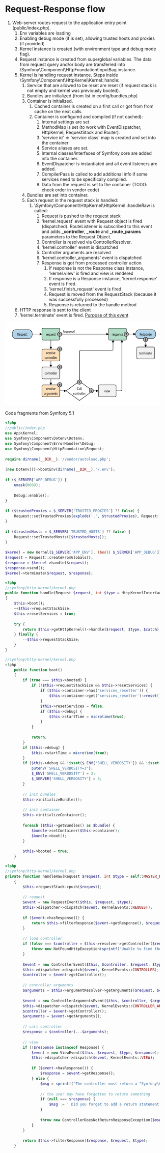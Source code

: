 # Request-Response flow

1. Web-server routes request to the application entry point (public/index.php).
    1. Env variables are loading
    2. Enabling debug mode (if is set), allowing trusted hosts and proxies (if provided)
    3. Kernel instance is created (with environment type and debug mode flag).
    4. Request instance is created from superglobal variables.
    The data from request query and/or body are transferred into \Symfony\Component\HttpFoundation\InputBag instance.
    5. Kernel is handling request instance. Steps inside \Symfony\Component\HttpKernel\Kernel::handle:
        1. Service that are allowed to be reset are reset (if request stack is not empty and kernel was previously booted).
        2. Bundles are initialized (from list in config/bundles.php)
        3. Container is initialized.
            1. Cached container is created on a first call or got from from cache on the next calls.
            2. Container is configured and compiled (if not cached):
                1. Internal settings are set
                2. MethodMap is set (to work with EventDispatcher, HttpKernel, RequestStack and Router).
                3. 'service id' => 'service class' map is created and set into the container
                4. Service aliases are set.
                5. Internal classes/interfaces of Symfony core are added into the container.
                6. EventDispatcher is instantiated and all event listeners are added.
                7. CompilerPass is called to add additional info if some services need to be specifically compiled.
                8. Data from the request is set to the container (TODO: check order in vendor code)
        4. Bundles are set into container.
        5. Each request in the request stack is handled:
            1. \Symfony\Component\HttpKernel\HttpKernel::handleRaw is called:
                1. Request is pushed to the request stack
                2. 'kernel.request' event with Request object is fired (dispatched).
                RouteListener is subscribed to this event and adds **_controller**, **_route** and **_route_params** parameters to the Request Object.
				3. Controller is resolved via ControllerResolver.
				4. 'kernel.controller' event is dispatched
				5. Controller arguments are resolved
				6. 'kernel.controller_arguments' event is dispatched
				7. Response is got from processed controller action
				    1. If response is not the Response class instance, 'kernel.view' is fired and view is rendered
				    2. If response is a Response instance, 'kernel.response' event is fired.
				    3. 'kernel.finish_request' event is fired
				    4. Request is moved from the RequestStack (because it was successfully processed)
				    5. Response is returned to the handle method
	6. HTTP response is sent to the client
	7. 'kernel.terminate' event is fired. [Purpose of this event](https://symfony.com/doc/current/components/http_kernel.html#the-kernel-terminate-event)
				    
				     
				        
    
![Request lifecycle from SF documentation](https://github.com/glaphire/interview_questions_and_answers/blob/main/src/symfony/answers/symfony_request_lifecycle.png)

Code fragments from Symfony 5.1 

```php
<?php
//public/index.php
use App\Kernel;
use Symfony\Component\Dotenv\Dotenv;
use Symfony\Component\ErrorHandler\Debug;
use Symfony\Component\HttpFoundation\Request;

require dirname(__DIR__).'/vendor/autoload.php';

(new Dotenv())->bootEnv(dirname(__DIR__).'/.env');

if ($_SERVER['APP_DEBUG']) {
    umask(0000);

    Debug::enable();
}

if ($trustedProxies = $_SERVER['TRUSTED_PROXIES'] ?? false) {
    Request::setTrustedProxies(explode(',', $trustedProxies), Request::HEADER_X_FORWARDED_ALL ^ Request::HEADER_X_FORWARDED_HOST);
}

if ($trustedHosts = $_SERVER['TRUSTED_HOSTS'] ?? false) {
    Request::setTrustedHosts([$trustedHosts]);
}

$kernel = new Kernel($_SERVER['APP_ENV'], (bool) $_SERVER['APP_DEBUG']);
$request = Request::createFromGlobals();
$response = $kernel->handle($request);
$response->send();
$kernel->terminate($request, $response);

```

```php
<?php
//symfony/http-kernel/kernel.php
public function handle(Request $request, int $type = HttpKernelInterface::MASTER_REQUEST, bool $catch = true)
{
	$this->boot();
	++$this->requestStackSize;
	$this->resetServices = true;

	try {
		return $this->getHttpKernel()->handle($request, $type, $catch);
	} finally {
		--$this->requestStackSize;
	}
}

```

```php
//symfony/http-kernel/kernel.php
<?php
    public function boot()
    {
        if (true === $this->booted) {
            if (!$this->requestStackSize && $this->resetServices) {
                if ($this->container->has('services_resetter')) {
                    $this->container->get('services_resetter')->reset();
                }
                $this->resetServices = false;
                if ($this->debug) {
                    $this->startTime = microtime(true);
                }
            }

            return;
        }
        if ($this->debug) {
            $this->startTime = microtime(true);
        }
        if ($this->debug && !isset($_ENV['SHELL_VERBOSITY']) && !isset($_SERVER['SHELL_VERBOSITY'])) {
            putenv('SHELL_VERBOSITY=3');
            $_ENV['SHELL_VERBOSITY'] = 3;
            $_SERVER['SHELL_VERBOSITY'] = 3;
        }

        // init bundles
        $this->initializeBundles();

        // init container
        $this->initializeContainer();

        foreach ($this->getBundles() as $bundle) {
            $bundle->setContainer($this->container);
            $bundle->boot();
        }

        $this->booted = true;
    }

```

```php
<?php
//symfony/http-kernel/kernel.php
private function handleRaw(Request $request, int $type = self::MASTER_REQUEST): Response
    {
        $this->requestStack->push($request);

        // request
        $event = new RequestEvent($this, $request, $type);
        $this->dispatcher->dispatch($event, KernelEvents::REQUEST);

        if ($event->hasResponse()) {
            return $this->filterResponse($event->getResponse(), $request, $type);
        }

        // load controller
        if (false === $controller = $this->resolver->getController($request)) {
            throw new NotFoundHttpException(sprintf('Unable to find the controller for path "%s". The route is wrongly configured.', $request->getPathInfo()));
        }

        $event = new ControllerEvent($this, $controller, $request, $type);
        $this->dispatcher->dispatch($event, KernelEvents::CONTROLLER);
        $controller = $event->getController();

        // controller arguments
        $arguments = $this->argumentResolver->getArguments($request, $controller);

        $event = new ControllerArgumentsEvent($this, $controller, $arguments, $request, $type);
        $this->dispatcher->dispatch($event, KernelEvents::CONTROLLER_ARGUMENTS);
        $controller = $event->getController();
        $arguments = $event->getArguments();

        // call controller
        $response = $controller(...$arguments);

        // view
        if (!$response instanceof Response) {
            $event = new ViewEvent($this, $request, $type, $response);
            $this->dispatcher->dispatch($event, KernelEvents::VIEW);

            if ($event->hasResponse()) {
                $response = $event->getResponse();
            } else {
                $msg = sprintf('The controller must return a "Symfony\Component\HttpFoundation\Response" object but it returned %s.', $this->varToString($response));

                // the user may have forgotten to return something
                if (null === $response) {
                    $msg .= ' Did you forget to add a return statement somewhere in your controller?';
                }

                throw new ControllerDoesNotReturnResponseException($msg, $controller, __FILE__, __LINE__ - 17);
            }
        }

        return $this->filterResponse($response, $request, $type);
    }
```